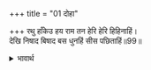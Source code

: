 +++
title = "01 दोहा"

+++
रथु हाँकेउ हय राम तन हेरि हेरि हिहिनाहिं।  
देखि निषाद बिषाद बस धुनहिं सीस पछिताहिं॥99॥  

<details><summary>भावार्थ</summary>

सुमन्त्र ने रथ को हाँका, घोडे श्री रामचन्द्रजी की ओर देख-देखकर हिनहिनाते हैं। यह देखकर निषाद लोग विषाद के वश होकर सिर धुन-धुनकर (पीट-पीटकर) पछताते हैं॥99॥  
</details>




<div class="audioEmbed"  caption="AIR-वाचनम्" src="https://archive
.org/download/rAmcharitmAnas-AIR/EPI-165.mp3"></div>
